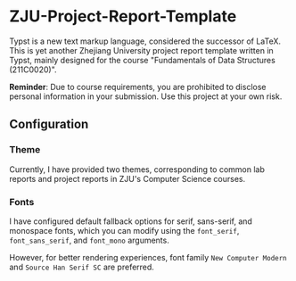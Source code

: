 # ZJU-Project-Report-Template

Typst is a new text markup language, considered the successor of LaTeX. This is yet another Zhejiang University project report template written in Typst, mainly designed for the course "Fundamentals of Data Structures (211C0020)".

**Reminder**: Due to course requirements, you are prohibited to disclose personal information in your submission. Use this project at your own risk.

## Configuration

### Theme

Currently, I have provided two themes, corresponding to common lab reports and project reports in ZJU's Computer Science courses.

### Fonts

I have configured default fallback options for serif, sans-serif, and monospace fonts, which you can modify using the `font_serif`, `font_sans_serif`, and `font_mono` arguments.

However, for better rendering experiences, font family `New Computer Modern` and `Source Han Serif SC` are preferred.